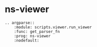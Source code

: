 # ns-viewer

```{eval-rst}
.. argparse::
    :module: scripts.viewer.run_viewer
    :func: get_parser_fn
    :prog: ns-viewer
    :nodefault:
```
